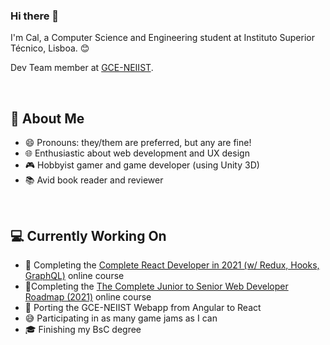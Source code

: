 ### Hi there 👋 

<p>I'm Cal, a Computer Science and Engineering student at Instituto Superior Técnico, Lisboa. 😊</p>
<p>Dev Team member at <a href="https://github.com/GCE-NEIIST">GCE-NEIIST</a>.</p>

<br />

## 🙋 About Me

- 😄 Pronouns: they/them are preferred, but any are fine!
- 🌐 Enthusiastic about web development and UX design
- 🎮 Hobbyist gamer and game developer (using Unity 3D)
- 📚 Avid book reader and reviewer


<br />

## 💻 Currently Working On

- 📌 Completing the [Complete React Developer in 2021 (w/ Redux, Hooks, GraphQL)](https://www.udemy.com/course/complete-react-developer-zero-to-mastery/) online course
- 📌Completing the [The Complete Junior to Senior Web Developer Roadmap (2021)](https://www.udemy.com/course/the-complete-junior-to-senior-web-developer-roadmap/) online course
- 🔨 Porting the GCE-NEIIST Webapp from Angular to React
- 😅 Participating in as many game jams as I can
- 🎓 Finishing my BsC degree

